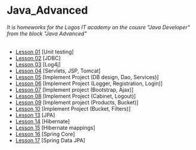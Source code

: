# Java_Advanced
<h6>It is homeworks for the Logos IT academy on the cousre "Java Developer" from the block "Java Advanced"</h6>
<ul>
          <li><a href=https://github.com/olegnakhod/java_advanced/tree/lesson-01>Lesson 01</a> [Unit testing]</li>
          <li><a href=https://github.com/olegnakhod/java_advanced/tree/lesson-02>Lesson 02</a> [JDBC]</li>
          <li><a href=https://github.com/olegnakhod/java_advanced/tree/lesson-03>Lesson 03</a> [Log4j]</li>
          <li><a href=https://github.com/olegnakhod/java_advanced/tree/lesson-04>Lesson 04</a> [Servlets, JSP, Tomcat]</li>
          <li><a href=https://github.com/olegnakhod/java_advanced/tree/lesson-05>Lesson 05</a> [Implement Project (DB design, Dao, Services)]</li>
          <li><a href=https://github.com/olegnakhod/java_advanced/tree/lesson-06>Lesson 06</a> [Implement Project (Logger, Registration, Login)]</li>
          <li><a href=https://github.com/olegnakhod/java_advanced/tree/lesson-07>Lesson 07</a> [Implement project (Bootstrap, Ajax)]</li>
          <li><a href=https://github.com/olegnakhod/java_advanced/tree/lesson-08>Lesson 08</a> [Implement Project (Cabinet, Logout)]</li>
          <li><a href=https://github.com/olegnakhod/java_advanced/tree/lesson-09>Lesson 09</a> [Implement project (Products, Bucket)]</li>
          <li><a href=https://github.com/olegnakhod/java_advanced/tree/lesson-10>Lesson 10</a> [Implement Project (Bucket, Filters)]</li>
          <li><a href=https://github.com/olegnakhod/java_advanced/tree/lesson-13>Lesson 13</a> [JPA]</li>
          <li><a href=https://github.com/olegnakhod/java_advanced/tree/lesson-14>Lesson 14</a> [Hibernate]</li>
          <li><a href=https://github.com/olegnakhod/java_advanced/tree/lesson-15>Lesson 15</a> [Hibernate mappings]</li>
          <li><a href=https://github.com/olegnakhod/java_advanced/tree/lesson-16>Lesson 16</a> [Spring Core]</li>
          <li><a href=https://github.com/olegnakhod/java_advanced/tree/lesson-17>Lesson 17</a> [Spring Data JPA]</li>
</ul>


      



